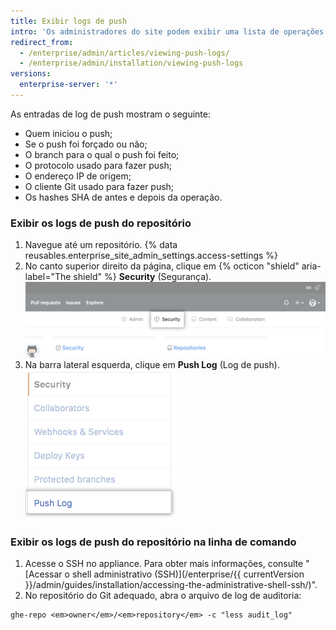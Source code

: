 ```yaml
---
title: Exibir logs de push
intro: 'Os administradores do site podem exibir uma lista de operações push do Git para qualquer repositório na {% data variables.product.product_location_enterprise %}.'
redirect_from:
  - /enterprise/admin/articles/viewing-push-logs/
  - /enterprise/admin/installation/viewing-push-logs
versions:
  enterprise-server: '*'
---
```


As entradas de log de push mostram o seguinte:

- Quem iniciou o push;
- Se o push foi forçado ou não;
- O branch para o qual o push foi feito;
- O protocolo usado para fazer push;
- O endereço IP de origem;
- O cliente Git usado para fazer push;
- Os hashes SHA de antes e depois da operação.

### Exibir os logs de push do repositório

1. Navegue até um repositório.
{% data reusables.enterprise_site_admin_settings.access-settings %}
3. No canto superior direito da página, clique em {% octicon "shield" aria-label="The shield" %} **Security** (Segurança). ![Guia de segurança](/assets/images/enterprise/site-admin-settings/repo/repo-security-top-tab.png)
4. Na barra lateral esquerda, clique em **Push Log** (Log de push). ![Guia de log de push](/assets/images/enterprise/site-admin-settings/push-log-tab.png)

### Exibir os logs de push do repositório na linha de comando

1. Acesse o SSH no appliance. Para obter mais informações, consulte "[Acessar o shell administrativo (SSH)](/enterprise/{{ currentVersion }}/admin/guides/installation/accessing-the-administrative-shell-ssh/)".
2. No repositório do Git adequado, abra o arquivo de log de auditoria:
  ```shell
  ghe-repo <em>owner</em>/<em>repository</em> -c "less audit_log"
  ```
